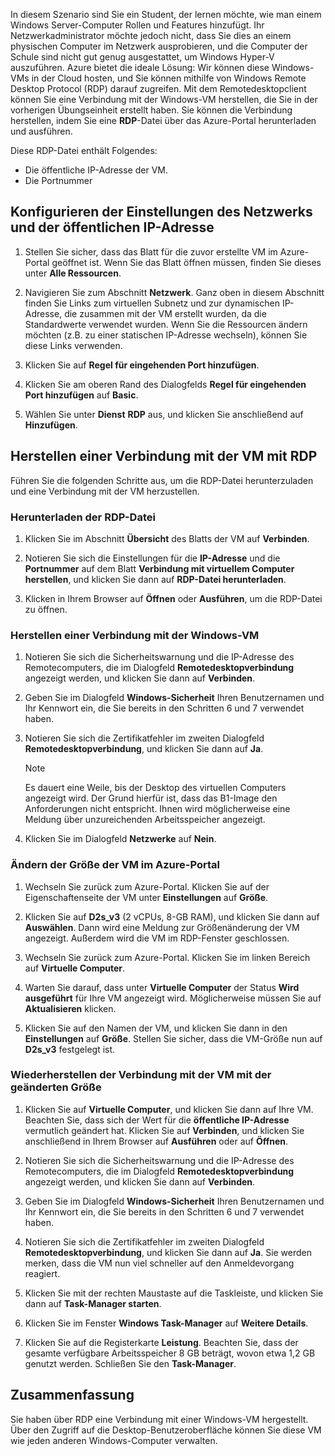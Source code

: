 In diesem Szenario sind Sie ein Student, der lernen möchte, wie man einem Windows Server-Computer Rollen und Features hinzufügt. Ihr Netzwerkadministrator möchte jedoch nicht, dass Sie dies an einem physischen Computer im Netzwerk ausprobieren, und die Computer der Schule sind nicht gut genug ausgestattet, um Windows Hyper-V auszuführen. Azure bietet die ideale Lösung: Wir können diese Windows-VMs in der Cloud hosten, und Sie können mithilfe von Windows Remote Desktop Protocol (RDP) darauf zugreifen. Mit dem Remotedesktopclient können Sie eine Verbindung mit der Windows-VM herstellen, die Sie in der vorherigen Übungseinheit erstellt haben. Sie können die Verbindung herstellen, indem Sie eine **RDP**-Datei über das Azure-Portal herunterladen und ausführen. 

Diese RDP-Datei enthält Folgendes:

* Die öffentliche IP-Adresse der VM.
* Die Portnummer

## <a name="configure-network-and-public-ip-address-settings"></a>Konfigurieren der Einstellungen des Netzwerks und der öffentlichen IP-Adresse

1. Stellen Sie sicher, dass das Blatt für die zuvor erstellte VM im Azure-Portal geöffnet ist. Wenn Sie das Blatt öffnen müssen, finden Sie dieses unter **Alle Ressourcen**.

1. Navigieren Sie zum Abschnitt **Netzwerk**. Ganz oben in diesem Abschnitt finden Sie Links zum virtuellen Subnetz und zur dynamischen IP-Adresse, die zusammen mit der VM erstellt wurden, da die Standardwerte verwendet wurden. Wenn Sie die Ressourcen ändern möchten (z.B. zu einer statischen IP-Adresse wechseln), können Sie diese Links verwenden.

1. Klicken Sie auf **Regel für eingehenden Port hinzufügen**.

1. Klicken Sie am oberen Rand des Dialogfelds **Regel für eingehenden Port hinzufügen** auf **Basic**.

1. Wählen Sie unter **Dienst** **RDP** aus, und klicken Sie anschließend auf **Hinzufügen**.

## <a name="connect-to-the-vm-by-using-rdp"></a>Herstellen einer Verbindung mit der VM mit RDP

Führen Sie die folgenden Schritte aus, um die RDP-Datei herunterzuladen und eine Verbindung mit der VM herzustellen.

### <a name="download-the-rdp-file"></a>Herunterladen der RDP-Datei

1. Klicken Sie im Abschnitt **Übersicht** des Blatts der VM auf **Verbinden**.

1. Notieren Sie sich die Einstellungen für die **IP-Adresse** und die **Portnummer** auf dem Blatt **Verbindung mit virtuellem Computer herstellen**, und klicken Sie dann auf **RDP-Datei herunterladen**.

1. Klicken in Ihrem Browser auf **Öffnen** oder **Ausführen**, um die RDP-Datei zu öffnen.

### <a name="connect-to-the-windows-vm"></a>Herstellen einer Verbindung mit der Windows-VM

1. Notieren Sie sich die Sicherheitswarnung und die IP-Adresse des Remotecomputers, die im Dialogfeld **Remotedesktopverbindung** angezeigt werden, und klicken Sie dann auf **Verbinden**.

1. Geben Sie im Dialogfeld **Windows-Sicherheit** Ihren Benutzernamen und Ihr Kennwort ein, die Sie bereits in den Schritten 6 und 7 verwendet haben.

1. Notieren Sie sich die Zertifikatfehler im zweiten Dialogfeld **Remotedesktopverbindung**, und klicken Sie dann auf **Ja**.

   > [!Note]
   > Es dauert eine Weile, bis der Desktop des virtuellen Computers angezeigt wird. Der Grund hierfür ist, dass das B1-Image den Anforderungen nicht entspricht. Ihnen wird möglicherweise eine Meldung über unzureichenden Arbeitsspeicher angezeigt.

1. Klicken Sie im Dialogfeld **Netzwerke** auf **Nein**.

### <a name="resize-the-vm-in-the-azure-portal"></a>Ändern der Größe der VM im Azure-Portal

1. Wechseln Sie zurück zum Azure-Portal. Klicken Sie auf der Eigenschaftenseite der VM unter **Einstellungen** auf **Größe**.

1. Klicken Sie auf **D2s_v3** (2 vCPUs, 8-GB RAM), und klicken Sie dann auf **Auswählen**. Dann wird eine Meldung zur Größenänderung der VM angezeigt. Außerdem wird die VM im RDP-Fenster geschlossen.

1. Wechseln Sie zurück zum Azure-Portal. Klicken Sie im linken Bereich auf **Virtuelle Computer**.

1. Warten Sie darauf, dass unter **Virtuelle Computer** der Status **Wird ausgeführt** für Ihre VM angezeigt wird. Möglicherweise müssen Sie auf **Aktualisieren** klicken.

1. Klicken Sie auf den Namen der VM, und klicken Sie dann in den **Einstellungen** auf **Größe**. Stellen Sie sicher, dass die VM-Größe nun auf **D2s_v3** festgelegt ist.

### <a name="reconnect-to-the-resized-vm"></a>Wiederherstellen der Verbindung mit der VM mit der geänderten Größe

1. Klicken Sie auf **Virtuelle Computer**, und klicken Sie dann auf Ihre VM. Beachten Sie, dass sich der Wert für die **öffentliche IP-Adresse** vermutlich geändert hat. Klicken Sie auf **Verbinden**, und klicken Sie anschließend in Ihrem Browser auf **Ausführen** oder auf **Öffnen**.

1. Notieren Sie sich die Sicherheitswarnung und die IP-Adresse des Remotecomputers, die im Dialogfeld **Remotedesktopverbindung** angezeigt werden, und klicken Sie dann auf **Verbinden**.

1. Geben Sie im Dialogfeld **Windows-Sicherheit** Ihren Benutzernamen und Ihr Kennwort ein, die Sie bereits in den Schritten 6 und 7 verwendet haben.

1. Notieren Sie sich die Zertifikatfehler im zweiten Dialogfeld **Remotedesktopverbindung**, und klicken Sie dann auf **Ja**. Sie werden merken, dass die VM nun viel schneller auf den Anmeldevorgang reagiert.

1. Klicken Sie mit der rechten Maustaste auf die Taskleiste, und klicken Sie dann auf **Task-Manager starten**.

1. Klicken Sie im Fenster **Windows Task-Manager** auf **Weitere Details**.

1. Klicken Sie auf die Registerkarte **Leistung**. Beachten Sie, dass der gesamte verfügbare Arbeitsspeicher 8 GB beträgt, wovon etwa 1,2 GB genutzt werden. Schließen Sie den **Task-Manager**.

## <a name="summary"></a>Zusammenfassung

Sie haben über RDP eine Verbindung mit einer Windows-VM hergestellt. Über den Zugriff auf die Desktop-Benutzeroberfläche können Sie diese VM wie jeden anderen Windows-Computer verwalten.

